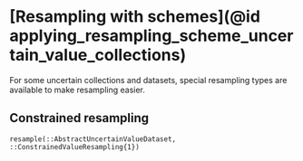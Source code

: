 
# [Resampling with schemes](@id applying_resampling_scheme_uncertain_value_collections)

For some uncertain collections and datasets, special resampling types are available to make resampling easier.

## Constrained resampling

```@docs
resample(::AbstractUncertainValueDataset, ::ConstrainedValueResampling{1})
```
